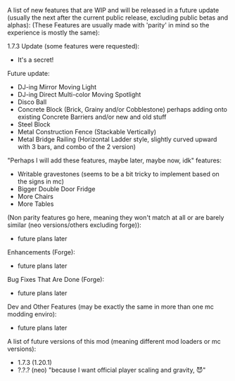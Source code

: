 A list of new features that are WIP and will be released in a future update (usually the next after the current public release, excluding public betas and alphas):
(These Features are usually made with 'parity' in mind so the experience is mostly the same):

1.7.3 Update (some features were requested):
* It's a secret!

Future update:
* DJ-ing Mirror Moving Light
* DJ-ing Direct Multi-color Moving Spotlight
* Disco Ball
* Concrete Block (Brick, Grainy and/or Cobblestone) perhaps adding onto existing Concrete Barriers and/or new and old stuff
* Steel Block
* Metal Construction Fence (Stackable Vertically)
* Metal Bridge Railing (Horizontal Ladder style, slightly curved upward with 3 bars, and combo of the 2 version)

"Perhaps I will add these features, maybe later, maybe now, idk" features:
* Writable gravestones (seems to be a bit tricky to implement based on the signs in mc)
* Bigger Double Door Fridge
* More Chairs
* More Tables

(Non parity features go here, meaning they won't match at all or are barely similar (neo versions/others excluding forge)):
* future plans later

Enhancements (Forge):
* future plans later

Bug Fixes That Are Done (Forge):
* future plans later

Dev and Other Features (may be exactly the same in more than one mc modding enviro):
* future plans later

A list of future versions of this mod (meaning different mod loaders or mc versions):
* 1.7.3 (1.20.1)
* ?.?.? (neo) "because I want official player scaling and gravity, 😈"
